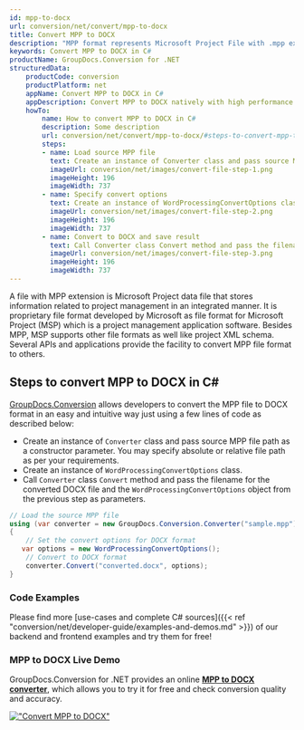 ```yaml
---
id: mpp-to-docx
url: conversion/net/convert/mpp-to-docx
title: Convert MPP to DOCX
description: "MPP format represents Microsoft Project File with .mpp extension. Learn how to convert MPP to DOCX file programmatically in C# language using GroupDocs.Conversion for .NET library."
keywords: Convert MPP to DOCX in C#
productName: GroupDocs.Conversion for .NET
structuredData:
    productCode: conversion
    productPlatform: net
    appName: Convert MPP to DOCX in C#
    appDescription: Convert MPP to DOCX natively with high performance using C# language and server side GroupDocs.Conversion for .NET APIs, without the use of any software like Microsoft or Open Office.
    howTo:
        name: How to convert MPP to DOCX in C# 
        description: Some description
        url: conversion/net/convert/mpp-to-docx/#steps-to-convert-mpp-to-docx-in-c
        steps:
        - name: Load source MPP file 
          text: Create an instance of Converter class and pass source MPP file path as a constructor parameter. You may specify absolute or relative file path as per your requirements. 
          imageUrl: conversion/net/images/convert-file-step-1.png
          imageHeight: 196
          imageWidth: 737
        - name: Specify convert options 
          text: Create an instance of WordProcessingConvertOptions class.
          imageUrl: conversion/net/images/convert-file-step-2.png
          imageHeight: 196
          imageWidth: 737
        - name: Convert to DOCX and save result 
          text: Call Converter class Convert method and pass the filename for the converted HTML file and the WordProcessingConvertOptions object from the previous step as parameters.
          imageUrl: conversion/net/images/convert-file-step-3.png
          imageHeight: 196
          imageWidth: 737
---
```


A file with MPP extension is Microsoft Project data file that stores information related to project management in an integrated manner. It is proprietary file format developed by Microsoft as file format for Microsoft Project (MSP) which is a project management application software. Besides MPP, MSP supports other file formats as well like project XML schema. Several APIs and applications provide the facility to convert MPP file format to others.

## Steps to convert MPP to DOCX in C#

[GroupDocs.Conversion](https://products.groupdocs.com/conversion/net) allows developers to convert the MPP file to DOCX format in an easy and intuitive way just using a few lines of code as described below:

* Create an instance of `Converter` class and pass source MPP file path as a constructor parameter. You may specify absolute or relative file path as per your requirements. 
* Create an instance of `WordProcessingConvertOptions` class.
* Call `Converter` class `Convert` method and pass the filename for the converted DOCX file and the `WordProcessingConvertOptions` object from the previous step as parameters.

```csharp
// Load the source MPP file
using (var converter = new GroupDocs.Conversion.Converter("sample.mpp"))
{
    // Set the convert options for DOCX format
   var options = new WordProcessingConvertOptions();
    // Convert to DOCX format
    converter.Convert("converted.docx", options);
}
```

### Code Examples

Please find more [use-cases and complete C# sources]({{< ref "conversion/net/developer-guide/examples-and-demos.md" >}}) of our backend and frontend examples and try them for free!

### MPP to DOCX Live Demo

GroupDocs.Conversion for .NET provides an online [**MPP to DOCX converter**](https://products.groupdocs.app/conversion/mpp-to-docx), which allows you to try it for free and check conversion quality and accuracy.

[!["Convert MPP to DOCX"](conversion/net/images/convert-to-docx/convert-mpp-to-docx.png)](https://products.groupdocs.app/conversion/mpp-to-docx)